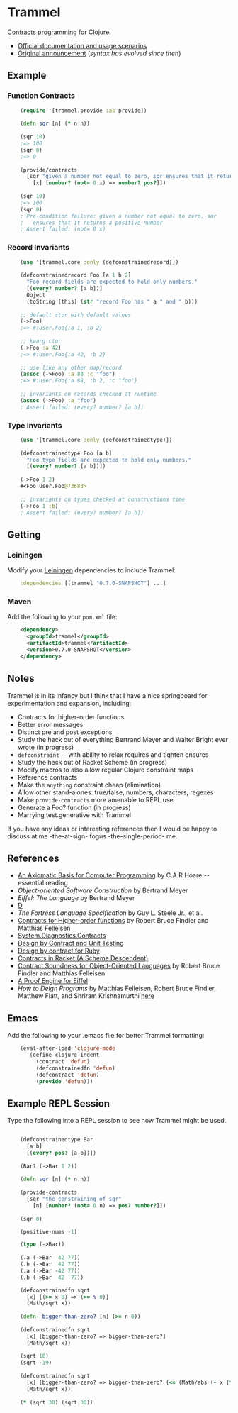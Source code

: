 Trammel
=======

[Contracts programming](http://c2.com/cgi/wiki?DesignByContract) for Clojure.

- [Official documentation and usage scenarios](http://fogus.github.com/trammel/)
- [Original announcement](http://blog.fogus.me/2010/05/25/trammel-contracts-programming-for-clojure/) (*syntax has evolved since then*)

Example
-------

### Function Contracts

```clojure
    (require '[trammel.provide :as provide])
    
    (defn sqr [n] (* n n))
    
    (sqr 10)
    ;=> 100
    (sqr 0)
    ;=> 0
    
    (provide/contracts 
      [sqr "given a number not equal to zero, sqr ensures that it returns a positive number"
        [x] [number? (not= 0 x) => number? pos?]])
    
    (sqr 10)
    ;=> 100
    (sqr 0)
	; Pre-condition failure: given a number not equal to zero, sqr
    ;   ensures that it returns a positive number
    ; Assert failed: (not= 0 x)

```

### Record Invariants

```clojure
    (use '[trammel.core :only (defconstrainedrecord)])
    
    (defconstrainedrecord Foo [a 1 b 2]
	  "Foo record fields are expected to hold only numbers."
      [(every? number? [a b])]
      Object
      (toString [this] (str "record Foo has " a " and " b)))
    
    ;; default ctor with default values
    (->Foo)
    ;=> #:user.Foo{:a 1, :b 2}
    
    ;; kwarg ctor
    (->Foo :a 42)
    ;=> #:user.Foo{:a 42, :b 2}
    
    ;; use like any other map/record
    (assoc (->Foo) :a 88 :c "foo")
    ;=> #:user.Foo{:a 88, :b 2, :c "foo"}
    
    ;; invariants on records checked at runtime    
    (assoc (->Foo) :a "foo")
    ; Assert failed: (every? number? [a b])
```

### Type Invariants

```clojure
    (use '[trammel.core :only (defconstrainedtype)])
    
    (defconstrainedtype Foo [a b]
	  "Foo type fields are expected to hold only numbers."
      [(every? number? [a b])])
    
    (->Foo 1 2)
    #<Foo user.Foo@73683>
    
    ;; invariants on types checked at constructions time
    (->Foo 1 :b)
    ; Assert failed: (every? number? [a b])
```

Getting
-------

### Leiningen

Modify your [Leiningen](http://github.com/technomancy/leiningen) dependencies to include Trammel:

```clojure
    :dependencies [[trammel "0.7.0-SNAPSHOT"] ...]
```

### Maven

Add the following to your `pom.xml` file:

```xml
    <dependency>
      <groupId>trammel</groupId>
      <artifactId>trammel</artifactId>
      <version>0.7.0-SNAPSHOT</version>
    </dependency>
```

Notes
-----

Trammel is in its infancy but I think that I have a nice springboard for experimentation and expansion, including:

  - Contracts for higher-order functions
  - Better error messages
  - Distinct pre and post exceptions
  - Study the heck out of everything Bertrand Meyer and Walter Bright ever wrote (in progress)
  - `defconstraint` -- with ability to relax requires and tighten ensures
  - Study the heck out of Racket Scheme (in progress)
  - Modify macros to also allow regular Clojure constraint maps
  - Reference contracts
  - Make the `anything` constraint cheap (elimination)
  - Allow other stand-alones: true/false, numbers, characters, regexes
  - Make `provide-contracts` more amenable to REPL use
  - Generate a Foo? function  (in progress) 
  - Marrying test.generative with Trammel

If you have any ideas or interesting references then I would be happy to discuss at me -the-at-sign- fogus -the-single-period- me.

References
----------

- [An Axiomatic Basis for Computer Programming](http://citeseer.ist.psu.edu/viewdoc/summary?doi=10.1.1.116.2392) by C.A.R Hoare -- essential reading
- *Object-oriented Software Construction* by Bertrand Meyer
- *Eiffel: The Language* by Bertrand Meyer
- [D](http://www.digitalmars.com/d/2.0/dbc.html)
- *The Fortress Language Specification* by Guy L. Steele Jr., et al.
- [Contracts for Higher-order functions](http://www.ccs.neu.edu/racket/pubs/NU-CCIS-02-05.pdf) by Robert Bruce Findler and Matthias Felleisen
- [System.Diagnostics.Contracts](http://msdn.microsoft.com/en-us/library/system.diagnostics.contracts.aspx)
- [Design by Contract and Unit Testing](http://onestepback.org/index.cgi/Tech/Programming/DbcAndTesting.html)
- [Design by contract for Ruby](http://split-s.blogspot.com/2006/02/design-by-contract-for-ruby.html)
- [Contracts in Racket (A Scheme Descendent)](http://pre.plt-scheme.org/docs/html/guide/contracts.html)
- [Contract Soundness for Object-Oriented Languages](http://www.ccs.neu.edu/scheme/pubs/oopsla01-ff.pdf) by Robert Bruce Findler and Matthias Felleisen
- [A Proof Engine for Eiffel](http://tecomp.sourceforge.net/index.php?file=doc/papers/proof/engine)
- *How to Deign Programs* by Matthias Felleisen, Robert Bruce Findler, Matthew Flatt, and Shriram Krishnamurthi [here](http://www.htdp.org/2003-09-26/Book/)


Emacs
-----

Add the following to your .emacs file for better Trammel formatting:

```lisp
    (eval-after-load 'clojure-mode
      '(define-clojure-indent
         (contract 'defun)
         (defconstrainedfn 'defun)
         (defcontract 'defun)
         (provide 'defun)))
```

Example REPL Session
--------------------

Type the following into a REPL session to see how Trammel might be used.

```clojure

    (defconstrainedtype Bar 
      [a b] 
      [(every? pos? [a b])])
    
    (Bar? (->Bar 1 2))
    
    (defn sqr [n] (* n n))
    
    (provide-contracts
      [sqr "the constraining of sqr" 
        [n] [number? (not= 0 n) => pos? number?]])
    
    (sqr 0)

    (positive-nums -1)

    (type (->Bar))
    
    (.a (->Bar  42 77))
    (.b (->Bar  42 77))
    (.a (->Bar -42 77))
    (.b (->Bar  42 -77))

    (defconstrainedfn sqrt
      [x] [(>= x 0) => (>= % 0)]
      (Math/sqrt x))
    
    (defn- bigger-than-zero? [n] (>= n 0))
    
    (defconstrainedfn sqrt
      [x] [bigger-than-zero? => bigger-than-zero?]
      (Math/sqrt x))
    
    (sqrt 10)
    (sqrt -19)
    
    (defconstrainedfn sqrt
      [x] [bigger-than-zero? => bigger-than-zero? (<= (Math/abs (- x (* % %))) 0.01)]
      (Math/sqrt x))
    
    (* (sqrt 30) (sqrt 30))
```
